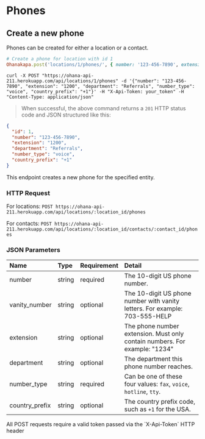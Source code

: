 # Phones

## Create a new phone

Phones can be created for either a location or a contact.

```ruby
# Create a phone for location with id 1
Ohanakapa.post('locations/1/phones/', { number: '123-456-7890', extension: '1200', department: 'Referrals',  number_type: 'voice', country_prefix: '+1' })
```

```shell
curl -X POST "https://ohana-api-211.herokuapp.com/api/locations/1/phones" -d '{"number": "123-456-7890", "extension": "1200", "department": "Referrals", "number_type": "voice", "country_prefix": "+1"}' -H "X-Api-Token: your_token" -H "Content-Type: application/json"
```

> When successful, the above command returns a `201` HTTP status code and JSON
> structured like this:

```json
{
  "id": 1,
  "number": "123-456-7890",
  "extension": "1200",
  "department": "Referrals",
  "number_type": "voice",
  "country_prefix": "+1"
}
```

This endpoint creates a new phone for the specified entity.

### HTTP Request

For locations:
`POST https://ohana-api-211.herokuapp.com/api/locations/:location_id/phones`

For contacts:
`POST https://ohana-api-211.herokuapp.com/api/locations/:location_id/contacts/:contact_id/phones`

### JSON Parameters

| Name | Type | Requirement | Detail |
|:-----|:-----|:---------|:-------|
| number | string | required | The 10-digit US phone number. |
| vanity_number | string | optional | The 10-digit US phone number with vanity letters. For example: 703-555-HELP |
| extension | string | optional | The phone number extension. Must only contain numbers. For example: "1234" |
| department | string | optional | The department this phone number reaches. |
| number_type | string | required | Can be one of these four values: `fax`, `voice`, `hotline`, `tty`. |
| country_prefix | string | optional | The country prefix code, such as `+1` for the USA. |

<aside class="warning">All POST requests require a valid token passed via the
`X-Api-Token` HTTP header</aside>
